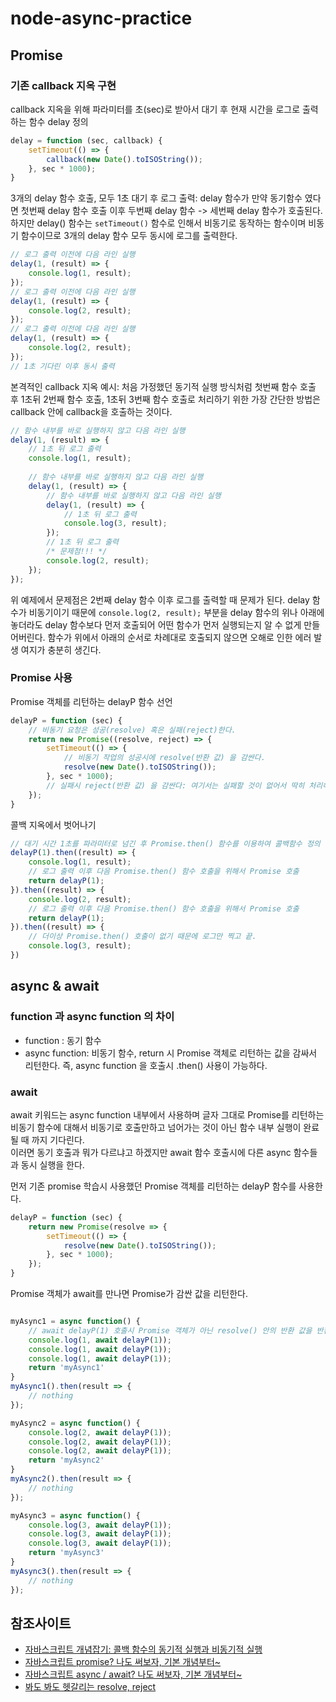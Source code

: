 # node-async-practice
## Promise
### 기존 callback 지옥 구현
callback 지옥을 위해 파라미터를 초(sec)로 받아서 대기 후 현재 시간을 로그로 출력하는 함수 delay 정의
```javascript
delay = function (sec, callback) {
    setTimeout(() => {
        callback(new Date().toISOString());
    }, sec * 1000);
}
``` 

3개의 delay 함수 호출, 모두 1초 대기 후 로그 출력: delay 함수가 만약 동기함수 였다면 첫번째 delay 함수 호출 이후 두번째 delay 함수 -> 
세번째 delay 함수가 호출된다. 하지만 delay() 함수는 `setTimeout()` 함수로 인해서 비동기로 동작하는 함수이며 비동기 함수이므로 3개의 delay 함수 모두
동시에 로그를 출력한다. 
```javascript
// 로그 출력 이전에 다음 라인 실행
delay(1, (result) => {
    console.log(1, result);
});
// 로그 출력 이전에 다음 라인 실행
delay(1, (result) => {
    console.log(2, result);
});
// 로그 출력 이전에 다음 라인 실행
delay(1, (result) => {
    console.log(2, result);
});
// 1초 기다린 이후 동시 출력
```

본격적인 callback 지옥 예시: 처음 가정했던 동기적 실행 방식처럼 첫번째 함수 호출 후 1초뒤 2번째 함수 호출, 1초뒤 3번째 함수 호출로 처리하기 위한
가장 간단한 방법은 callback 안에 callback을 호출하는 것이다.
```javascript
// 함수 내부를 바로 실행하지 않고 다음 라인 실행
delay(1, (result) => {
    // 1초 뒤 로그 출력
    console.log(1, result);
    
    // 함수 내부를 바로 실행하지 않고 다음 라인 실행
    delay(1, (result) => {
        // 함수 내부를 바로 실행하지 않고 다음 라인 실행
        delay(1, (result) => {
            // 1초 뒤 로그 출력
            console.log(3, result);
        });
        // 1초 뒤 로그 출력
        /* 문제점!!! */
        console.log(2, result);
    });
});
```
위 예제에서 문제점은 2번째 delay 함수 이후 로그를 출력할 때 문제가 된다. delay 함수가 비동기이기 때문에 `console.log(2, result);` 부분을 
delay 함수의 위나 아래에 놓더라도 delay 함수보다 먼저 호출되어 어떤 함수가 먼저 실행되는지 알 수 없게 만들어버린다.
함수가 위에서 아래의 순서로 차례대로 호출되지 않으면 오해로 인한 에러 발생 여지가 충분히 생긴다.

### Promise 사용
Promise 객체를 리턴하는 delayP 함수 선언
```javascript
delayP = function (sec) {
    // 비동기 요청은 성공(resolve) 혹은 실패(reject)한다.
    return new Promise((resolve, reject) => {
        setTimeout(() => {
            // 비동기 작업의 성공시에 resolve(반환 값) 을 감싼다.
            resolve(new Date().toISOString());
        }, sec * 1000);
        // 실패시 reject(반환 값) 을 감싼다: 여기서는 실패할 것이 없어서 딱히 처리해주진 않았다.
    });
}
``` 

콜백 지옥에서 벗어나기
```javascript
// 대기 시간 1초를 파라미터로 넘긴 후 Promise.then() 함수를 이용하여 콜백함수 정의
delayP(1).then((result) => {
    console.log(1, result);
    // 로그 출력 이후 다음 Promise.then() 함수 호출을 위해서 Promise 호출    
    return delayP(1);
}).then((result) => {
    console.log(2, result);
    // 로그 출력 이후 다음 Promise.then() 함수 호출을 위해서 Promise 호출
    return delayP(1);
}).then((result) => {
    // 더이상 Promise.then() 호출이 없기 때문에 로그만 찍고 끝.    
    console.log(3, result);
})
```

## async & await
### function 과 async function 의 차이
* function : 동기 함수
* async function: 비동기 함수, return 시 Promise 객체로 리턴하는 값을 감싸서 리턴한다.
즉, async function 을 호출시 .then() 사용이 가능하다.

### await
await 키워드는 async function 내부에서 사용하며 글자 그대로 Promise를 리턴하는 비동기 함수에 대해서
비동기로 호출만하고 넘어가는 것이 아닌 함수 내부 실행이 완료될 때 까지 기다린다.   
이러면 동기 호출과 뭐가 다르냐고 하겠지만 await 함수 호출시에 다른 async 함수들과 동시 실행을 한다.   

먼저 기존 promise 학습시 사용했던 Promise 객체를 리턴하는 delayP 함수를 사용한다.
```javascript
delayP = function (sec) {
    return new Promise(resolve => {
        setTimeout(() => {
            resolve(new Date().toISOString());
        }, sec * 1000);
    });
}
```

Promise 객체가 await를 만나면 Promise가 감싼 값을 리턴한다.
```javascript

myAsync1 = async function() {
    // await delayP(1) 호출시 Promise 객체가 아닌 resolve() 안의 반환 값을 반환 한다.
    console.log(1, await delayP(1));
    console.log(1, await delayP(1));
    console.log(1, await delayP(1));
    return 'myAsync1'
}
myAsync1().then(result => {
    // nothing
});

myAsync2 = async function() {
    console.log(2, await delayP(1));
    console.log(2, await delayP(1));
    console.log(2, await delayP(1));
    return 'myAsync2'
}
myAsync2().then(result => {
    // nothing
});

myAsync3 = async function() {
    console.log(3, await delayP(1));
    console.log(3, await delayP(1));
    console.log(3, await delayP(1));
    return 'myAsync3'
}
myAsync3().then(result => {
    // nothing
});
```

## 참조사이트
* [자바스크립트 개념잡기: 콜백 함수의 동기적 실행과 비동기적 실행](https://www.youtube.com/watch?v=j0Viy3v97gY)
* [자바스크립트 promise? 나도 써보자, 기본 개념부터~](https://www.youtube.com/watch?v=CA5EDD4Hjz4)
* [자바스크립트 async / await? 나도 써보자, 기본 개념부터~](https://www.youtube.com/watch?v=JzXjB6L99N4)
* [봐도 봐도 헷갈리는 resolve, reject](https://velog.io/@rejoelve/%EB%B4%90%EB%8F%84-%EB%B4%90%EB%8F%84-%ED%97%B7%EA%B0%88%EB%A6%AC%EB%8A%94-resolve-reject)